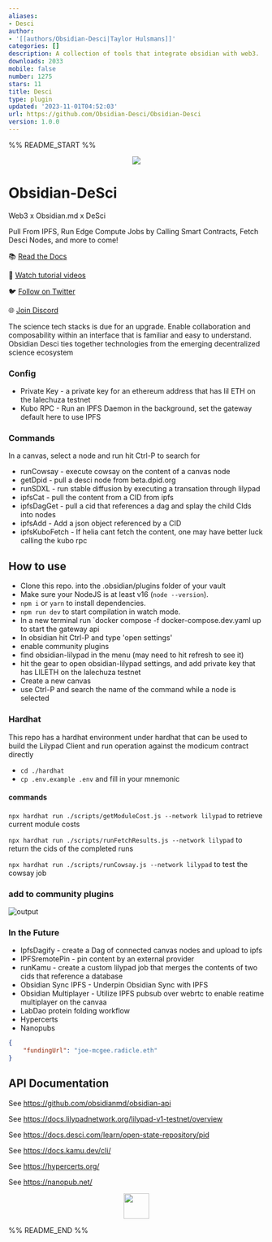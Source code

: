 ```yaml
---
aliases:
- Desci
author:
- '[[authors/Obsidian-Desci|Taylor Hulsmans]]'
categories: []
description: A collection of tools that integrate obsidian with web3.
downloads: 2033
mobile: false
number: 1275
stars: 11
title: Desci
type: plugin
updated: '2023-11-01T04:52:03'
url: https://github.com/Obsidian-Desci/Obsidian-Desci
version: 1.0.0
---
```


%% README_START %%

<p align="center">
<img src="https://obsidian-desci.github.io/Docs/img/obsidian-desci-md-banner.png" />
</p>

# Obsidian-DeSci


Web3 x Obsidian.md x DeSci

Pull From IPFS, Run Edge Compute Jobs by Calling Smart Contracts, Fetch Desci Nodes, and more to come!

📚 [Read the Docs](https://obsidian-desci.github.io/Docs/)

🎥 [Watch tutorial videos](https://www.youtube.com/@Obsidian-Desci-fs7uw)

🐦 [Follow on Twitter](https://twitter.com/Obsidian_Desci)

🌐 [Join Discord](https://discord.gg/3sFAbjF5uH)

The science tech stacks is due for an upgrade.  Enable collaboration and composability within an interface that is familiar and easy to understand.  Obsidian Desci ties together technologies from the emerging decentralized science ecosystem

### Config
- Private Key - a private key for an ethereum address that has lil ETH on the lalechuza testnet
- Kubo RPC - Run an IPFS Daemon in the background, set the gateway default here to use IPFS

### Commands
In a canvas, select a node and run hit Ctrl-P to search for
- runCowsay - execute cowsay on the content of a canvas node
- getDpid - pull a desci node from beta.dpid.org
- runSDXL - run stable diffusion by executing a transation through lilypad
- ipfsCat - pull the content from a CID from ipfs
- ipfsDagGet - pull a cid that references a dag and splay the child CIds into nodes
- ipfsAdd - Add a json object referenced by a CID
- ipfsKuboFetch - If helia cant fetch the content, one may have better luck calling the kubo rpc

## How to use

- Clone this repo. into the .obsidian/plugins folder of your vault
- Make sure your NodeJS is at least v16 (`node --version`).
- `npm i` or `yarn` to install dependencies.
- `npm run dev` to start compilation in watch mode.
- In a new terminal run `docker compose -f docker-compose.dev.yaml up to start the gateway api
- In obsidian hit Ctrl-P and type 'open settings'
- enable community plugins
- find obsidian-lilypad in the menu (may need to hit refresh to see it)
- hit the gear to open obsidian-lilypad settings, and add private key that has LILETH on the lalechuza testnet
- Create a new canvas
- use Ctrl-P and search the name of the command while a node is selected

### Hardhat

This repo has a hardhat environment under hardhat that can be used to build the Lilypad Client and run operation against the modicum contract directly

- `cd ./hardhat`
- `cp .env.example .env` and fill in your mnemonic

#### commands
`npx hardhat run ./scripts/getModuleCost.js --network lilypad` to retrieve current module costs

`npx hardhat run ./scripts/runFetchResults.js --network lilypad` to return the cids of the completed runs

`npx hardhat run ./scripts/runCowsay.js --network lilypad` to test the cowsay job



### add to community plugins
![output](https://github.com/Obsidian-Desci/Obsidian-Desci)

### In the Future
- IpfsDagify - create a Dag of connected canvas nodes and upload to ipfs
- IPFSremotePin - pin content by an external provider
- runKamu - create a custom lilypad job that merges the contents of two cids that reference a database
- Obsidian Sync IPFS - Underpin Obsidian Sync with IPFS
- Obsidian Multiplayer - Utilize IPFS pubsub over webrtc to enable reatime multiplayer on the canvaa
- LabDao protein folding workflow
- Hypercerts
- Nanopubs


```json
{
    "fundingUrl": "joe-mcgee.radicle.eth"
}
```

## API Documentation

See https://github.com/obsidianmd/obsidian-api

See https://docs.lilypadnetwork.org/lilypad-v1-testnet/overview

See https://docs.desci.com/learn/open-state-repository/pid

See https://docs.kamu.dev/cli/

See https://hypercerts.org/

See https://nanopub.net/


<p align="center">
<img src="https://obsidian-desci.github.io/Docs/img/obsidian-desci-logo.png" height="50px" />
</p>


%% README_END %%